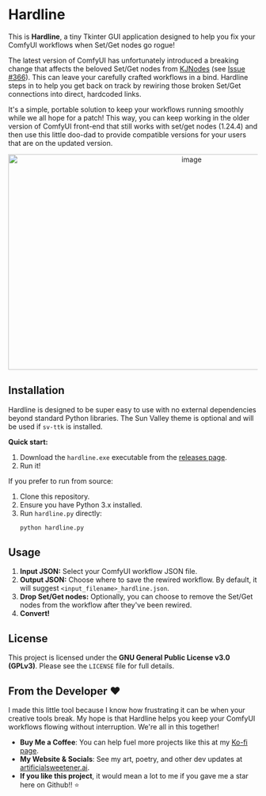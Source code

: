 # Hardline

This is **Hardline**, a tiny Tkinter GUI application designed to help you fix your ComfyUI workflows when Set/Get nodes go rogue!

The latest version of ComfyUI has unfortunately introduced a breaking change that affects the beloved Set/Get nodes from [KJNodes](https://github.com/kijai/ComfyUI-KJNodes) (see [Issue #366](https://github.com/kijai/ComfyUI-KJNodes/issues/366)). This can leave your carefully crafted workflows in a bind. Hardline steps in to help you get back on track by rewiring those broken Set/Get connections into direct, hardcoded links.

It's a simple, portable solution to keep your workflows running smoothly while we all hope for a patch! This way, you can keep working in the older version of ComfyUI front-end that still works with set/get nodes (1.24.4) and then use this little doo-dad to provide compatible versions for your users that are on the updated version.

<p align="center"><img width="725" height="435" alt="image" src="https://github.com/user-attachments/assets/3a749cb1-6864-4a45-88cc-6ef1a27d7974" /></p>


## Installation

Hardline is designed to be super easy to use with no external dependencies beyond standard Python libraries. The Sun Valley theme is optional and will be used if `sv-ttk` is installed.

**Quick start:**
1. Download the `hardline.exe` executable from the [releases page](https://github.com/Artificial-Sweetener/hardline/releases).
2. Run it!

If you prefer to run from source:
1. Clone this repository.
2. Ensure you have Python 3.x installed.
3. Run `hardline.py` directly:
   ```bash
   python hardline.py
   ```

## Usage

1. **Input JSON:** Select your ComfyUI workflow JSON file.
2. **Output JSON:** Choose where to save the rewired workflow. By default, it will suggest `<input_filename>_hardline.json`.
3. **Drop Set/Get nodes:** Optionally, you can choose to remove the Set/Get nodes from the workflow after they've been rewired.
4. **Convert!**

## License

This project is licensed under the **GNU General Public License v3.0 (GPLv3)**. Please see the `LICENSE` file for full details.

## From the Developer ❤️

I made this little tool because I know how frustrating it can be when your creative tools break. My hope is that Hardline helps you keep your ComfyUI workflows flowing without interruption. We're all in this together!

- **Buy Me a Coffee**: You can help fuel more projects like this at my [Ko-fi page](https://ko-fi.com/artificial_sweetener).
- **My Website & Socials**: See my art, poetry, and other dev updates at [artificialsweetener.ai](https://artificialsweetener.ai).
- **If you like this project**, it would mean a lot to me if you gave me a star here on Github!! ⭐
